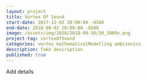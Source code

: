 ```yaml
---
layout: project
title: Vortex Of Sound
start-date: 2017-12-02 20:00:00 -0500
end-date: 2018-08-02 20:00:00 -0500
image: /assets/img/2018/2018-09-30/3d_3000n.png
project-tag: vortexOfSound
categories: vortex mathematicalModelling ambisonics
description: fake description
published: true
---
```

Add details
